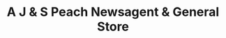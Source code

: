 ---
title: "A J & S Peach Newsagent & General Store"
url: /buxton/a-j-und-s-peach-newsagent-und-general-store/
shop: Lebensmittel
---